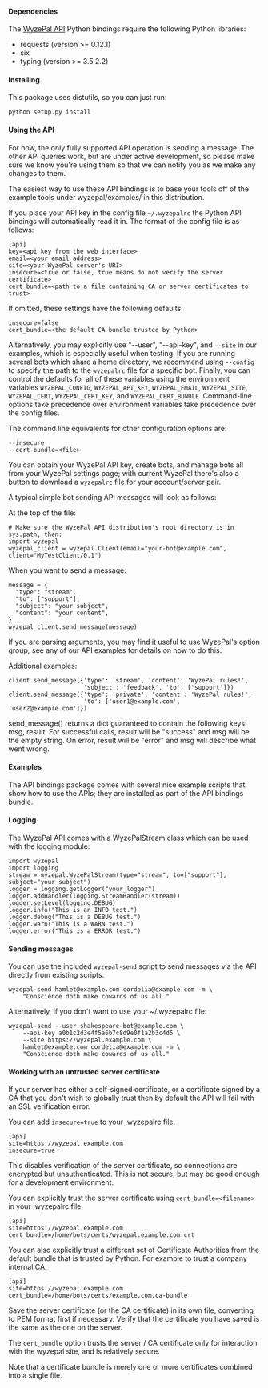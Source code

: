 #### Dependencies

The [WyzePal API](https://wyzepal.com/api) Python bindings require the
following Python libraries:

* requests (version >= 0.12.1)
* six
* typing (version >= 3.5.2.2)

#### Installing

This package uses distutils, so you can just run:

    python setup.py install

#### Using the API

For now, the only fully supported API operation is sending a message.
The other API queries work, but are under active development, so
please make sure we know you're using them so that we can notify you
as we make any changes to them.

The easiest way to use these API bindings is to base your tools off
of the example tools under wyzepal/examples/ in this distribution.

If you place your API key in the config file `~/.wyzepalrc` the Python
API bindings will automatically read it in. The format of the config
file is as follows:

    [api]
    key=<api key from the web interface>
    email=<your email address>
    site=<your WyzePal server's URI>
    insecure=<true or false, true means do not verify the server certificate>
    cert_bundle=<path to a file containing CA or server certificates to trust>

If omitted, these settings have the following defaults:

    insecure=false
    cert_bundle=<the default CA bundle trusted by Python>

Alternatively, you may explicitly use "--user", "--api-key", and
`--site` in our examples, which is especially useful when testing.  If
you are running several bots which share a home directory, we
recommend using `--config` to specify the path to the `wyzepalrc` file
for a specific bot.  Finally, you can control the defaults for all of
these variables using the environment variables `WYZEPAL_CONFIG`,
`WYZEPAL_API_KEY`, `WYZEPAL_EMAIL`, `WYZEPAL_SITE`, `WYZEPAL_CERT`,
`WYZEPAL_CERT_KEY`, and `WYZEPAL_CERT_BUNDLE`.  Command-line options take
precedence over environment variables take precedence over the config
files.

The command line equivalents for other configuration options are:

    --insecure
    --cert-bundle=<file>

You can obtain your WyzePal API key, create bots, and manage bots all
from your WyzePal settings page; with current WyzePal there's also a
button to download a `wyzepalrc` file for your account/server pair.

A typical simple bot sending API messages will look as follows:

At the top of the file:

    # Make sure the WyzePal API distribution's root directory is in sys.path, then:
    import wyzepal
    wyzepal_client = wyzepal.Client(email="your-bot@example.com", client="MyTestClient/0.1")

When you want to send a message:

    message = {
      "type": "stream",
      "to": ["support"],
      "subject": "your subject",
      "content": "your content",
    }
    wyzepal_client.send_message(message)

If you are parsing arguments, you may find it useful to use WyzePal's
option group; see any of our API examples for details on how to do this.

Additional examples:

    client.send_message({'type': 'stream', 'content': 'WyzePal rules!',
                         'subject': 'feedback', 'to': ['support']})
    client.send_message({'type': 'private', 'content': 'WyzePal rules!',
                         'to': ['user1@example.com', 'user2@example.com']})

send_message() returns a dict guaranteed to contain the following
keys: msg, result.  For successful calls, result will be "success" and
msg will be the empty string.  On error, result will be "error" and
msg will describe what went wrong.

#### Examples

The API bindings package comes with several nice example scripts that
show how to use the APIs; they are installed as part of the API
bindings bundle.

#### Logging

The WyzePal API comes with a WyzePalStream class which can be used with the
logging module:

```
import wyzepal
import logging
stream = wyzepal.WyzePalStream(type="stream", to=["support"], subject="your subject")
logger = logging.getLogger("your_logger")
logger.addHandler(logging.StreamHandler(stream))
logger.setLevel(logging.DEBUG)
logger.info("This is an INFO test.")
logger.debug("This is a DEBUG test.")
logger.warn("This is a WARN test.")
logger.error("This is a ERROR test.")
```

#### Sending messages

You can use the included `wyzepal-send` script to send messages via the
API directly from existing scripts.

    wyzepal-send hamlet@example.com cordelia@example.com -m \
        "Conscience doth make cowards of us all."

Alternatively, if you don't want to use your ~/.wyzepalrc file:

    wyzepal-send --user shakespeare-bot@example.com \
        --api-key a0b1c2d3e4f5a6b7c8d9e0f1a2b3c4d5 \
        --site https://wyzepal.example.com \
        hamlet@example.com cordelia@example.com -m \
        "Conscience doth make cowards of us all."

#### Working with an untrusted server certificate

If your server has either a self-signed certificate, or a certificate signed
by a CA that you don't wish to globally trust then by default the API will
fail with an SSL verification error.

You can add `insecure=true` to your .wyzepalrc file.

    [api]
    site=https://wyzepal.example.com
    insecure=true

This disables verification of the server certificate, so connections are
encrypted but unauthenticated. This is not secure, but may be good enough
for a development environment.


You can explicitly trust the server certificate using `cert_bundle=<filename>`
in your .wyzepalrc file.

    [api]
    site=https://wyzepal.example.com
    cert_bundle=/home/bots/certs/wyzepal.example.com.crt

You can also explicitly trust a different set of Certificate Authorities from
the default bundle that is trusted by Python. For example to trust a company
internal CA.

    [api]
    site=https://wyzepal.example.com
    cert_bundle=/home/bots/certs/example.com.ca-bundle

Save the server certificate (or the CA certificate) in its own file,
converting to PEM format first if necessary.
Verify that the certificate you have saved is the same as the one on the
server.

The `cert_bundle` option trusts the server / CA certificate only for
interaction with the wyzepal site, and is relatively secure.

Note that a certificate bundle is merely one or more certificates combined
into a single file.
